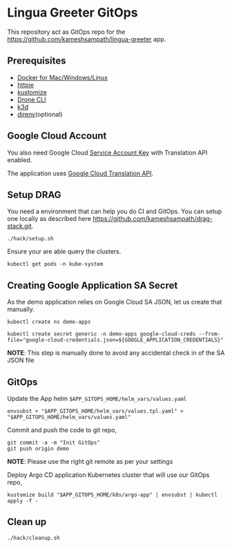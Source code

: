 # Lingua Greeter GitOps

This repository act as GitOps repo for the <https://github.com/kameshsampath/lingua-greeter> app.

## Prerequisites

- [Docker for Mac/Windows/Linux](https://www.docker.com/products/docker-desktop)
- [httpie](https://httpie.org/)
- [kustomize](https://kustomize.io/)
- [Drone CLI](https://docs.drone.io/cli/install/)
- [k3d](https://k3d.io)
- [direnv](https://direnv.net)(optional)

## Google Cloud Account

You also need Google Cloud [Service Account Key](https://cloud.google.com/iam/docs/creating-managing-service-account-keys) with Translation API enabled.

The application uses [Google Cloud Translation API](https://cloud.google.com/translate/docs/quickstarts).

## Setup DRAG

You need a environment that can help you do CI and GitOps. You can setup one locally as described here <https://github.com/kameshsampath/drag-stack.git>.

```shell
./hack/setup.sh
```

Ensure your are able query the clusters.

```shell
kubectl get pods -n kube-system
```

## Creating Google Application SA Secret

As the demo application relies on Google Cloud SA JSON, let us create that manually.

```shell
kubectl create ns demo-apps
```

```shell
kubectl create secret generic -n demo-apps google-cloud-creds --from-file="google-cloud-credentials.json=${GOOGLE_APPLICATION_CREDENTIALS}"
```

**NOTE**: This step is manually done to avoid any accidental check in of the SA JSON file

## GitOps

Update the App helm `$APP_GITOPS_HOME/helm_vars/values.yaml`

```shell
envsubst < "$APP_GITOPS_HOME/helm_vars/values.tpl.yaml" > "$APP_GITOPS_HOME/helm_vars/values.yaml"
```

Commit and push the code to git repo,

```shell
git commit -a -m "Init GitOps"
git push origin demo
```

**NOTE**: Please use the right git remote as per your settings

Deploy Argo CD application Kubernetes cluster that will use our GitOps repo,

```shell
kustomize build "$APP_GITOPS_HOME/k8s/argo-app" | envsubst | kubectl apply -f -
```

## Clean up

```shell
./hack/cleanup.sh
```

